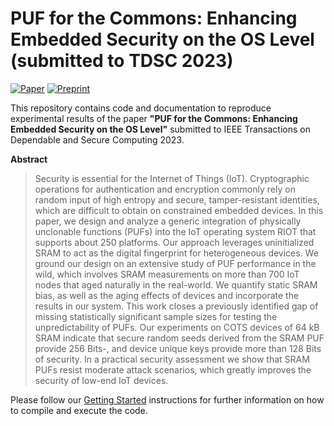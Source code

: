 # PUF for the Commons: Enhancing Embedded Security on the OS Level (submitted to TDSC 2023)

[![Paper][paper-badge]][paper-link]
[![Preprint][preprint-badge]][preprint-link]

This repository contains code and documentation to reproduce experimental results of the paper **"PUF for the Commons: Enhancing Embedded Security on the OS Level"** submitted to IEEE Transactions on Dependable and Secure Computing 2023.

 **Abstract**
 > Security is essential for the Internet of Things (IoT). Cryptographic operations for authentication and encryption commonly rely on random input of high entropy and secure, tamper-resistant identities, which are difficult to obtain on constrained embedded devices.
In this paper, we design and analyze a generic integration of physically unclonable functions (PUFs) into the IoT operating system RIOT that supports about 250 platforms.  Our approach leverages uninitialized SRAM to act as the digital fingerprint for heterogeneous devices.
We ground our design on an extensive study of PUF performance in the wild, which involves SRAM measurements on more than 700 IoT nodes that aged naturally in the real-world. We quantify static SRAM bias, as well as the aging effects of devices and incorporate the results in our system. This work closes a previously identified gap of missing statistically significant sample sizes for testing the unpredictability of PUFs. Our experiments on COTS devices of 64 kB SRAM indicate that secure random seeds derived from the SRAM PUF provide 256 Bits-, and device unique keys provide more than 128 Bits of security.
In a practical security assessment we show that SRAM PUFs resist moderate attack scenarios, which greatly improves the security of low-end IoT devices.

Please follow our [Getting Started](getting_started.md) instructions for further information on how to compile and execute the code.

<!-- TODO: update URLs -->
[paper-link]:https://github.com/inetrg/IEEE-TDSC-PUF23
[preprint-link]:https://arxiv.org/pdf/2301.07048
[paper-badge]:https://img.shields.io/badge/Paper-IEEE%20Xplore-gray
[preprint-badge]: https://img.shields.io/badge/Preprint-arXiv-green
